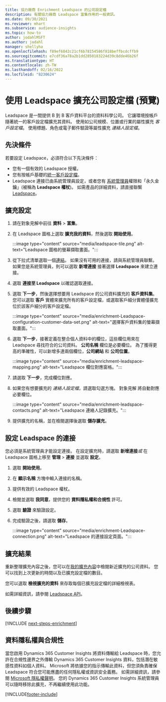 ```yaml
---
title: 協力廠商 Enrichment Leadspace 的公司設定檔
description: 有關協力廠商 Leadspace 富集作用的一般資訊。
ms.date: 09/30/2021
ms.reviewer: mhart
ms.subservice: audience-insights
ms.topic: how-to
author: jodahlMSFT
ms.author: jodahl
manager: shellyha
ms.openlocfilehash: f89ef6842c21cf6b78154586f818beffbcdcffb9
ms.sourcegitcommit: e7cdf36a78a2b1dd2850183224d39c8dde46b26f
ms.translationtype: HT
ms.contentlocale: zh-TW
ms.lasthandoff: 02/16/2022
ms.locfileid: "8230624"
---
```

# <a name="enrichment-of-company-profiles-with-leadspace-preview"></a>使用 Leadspace 擴充公司設定檔 (預覽)

Leadspace 是一間提供 B 到 B 客戶資料平台的資料科學公司。 它讓環境按帳戶隨著統一的客戶設定檔擴充其資料。 使用如公司規模、位置或行業的屬性擴充 *客戶設定檔*。 使用標題、角色或電子郵件驗證等屬性擴充 *連絡人設定檔*。

## <a name="prerequisites"></a>先決條件

若要設定 Leadspace，必須符合以下先決條件：

- 您有一個有效的 Leadspace 授權。
- 您有按帳戶基礎的[統一客戶設定檔](customer-profiles.md)。
- Leadspace 連接已由系統管理員設定，或者您有 [系統管理員](permissions.md#administrator)權限和「永久金鑰」(被稱為 **Leadspace 權杖**)。 如需產品的詳細資料，請直接聯繫 [Leadspace](https://www.leadspace.com/leadspace-microsoft-dynamics-365/)。

## <a name="configure-the-enrichment"></a>擴充設定

1. 請在對象見解中前往 **資料** > **富集**。

1. 在 Leadspace 圖格上選取 **擴充我的資料**，然後選取 **開始使用**。

   :::image type="content" source="media/leadspace-tile.png" alt-text="Leadspace 圖格的螢幕擷取畫面。":::

1. 從下拉式清單選取一個[連結](connections.md)。 如果沒有可用的連接，請與系統管理員聯繫。 如果您是系統管理員，則可以選取 **新增連接** 接著選擇 **Leadspace** 來建立連接。 

1. 選取 **連接至 Leadspace** 以確認選取連接。

1. 選取 **下一步**，然後選擇想要用 Leadspace 的公司資料擴充的 **客戶資料集**。 您可以選取 **客戶** 實體來擴充所有的客戶設定檔，或選取客戶細分實體僅擴充位於該客戶細分的客戶設定檔。

    :::image type="content" source="media/enrichment-Leadspace-configuration-customer-data-set.png" alt-text="選擇客戶資料集的螢幕擷取畫面。":::

1. 選取 **下一步**，接著定義在整合個人資料中的欄位，這些欄位用來在 Leadspace 尋找符合的公司資料。 **公司名稱** 欄位是必要欄位。 為了獲得更高的準確性，可以新增多達兩個欄位，**公司網站** 和 **公司位置**。

   :::image type="content" source="media/enrichment-leadspace-mapping.png" alt-text="Leadspace 欄位對應窗格。":::

1. 請選取 **下一步**，完成欄位對應。

1. 如果您有想要擴充的 *連絡人設定檔*，請選取勾選方塊。 對象見解 將自動對應必要欄位。

   :::image type="content" source="media/enrichment-leadspace-contacts.png" alt-text="Leadspace 連絡人記錄擴充。":::
 
1. 提供擴充的名稱，並在檢閱選擇後選取 **儲存擴充**。


## <a name="configure-the-connection-for-leadspace"></a>設定 Leadspace 的連接 

您必須是系統管理員才能設定連接。 在設定擴充時，請選取 **新增連接***或* 在 Leadspace 圖格上移至 **管理** > **連接** 並選取 **設定**。

1. 選取 **開始使用**。 

1. 在 **顯示名稱** 方塊中輸入連接的名稱。

1. 提供有效的 Leadspace 權杖。

1. 檢閱並選取 **我同意**，提供您的 **資料隱私權和合規性** 許可。

1. 選取 **驗證** 來驗證設定。

1. 完成驗證之後，請選取 **儲存**。
   
   :::image type="content" source="media/enrichment-Leadspace-connection.png" alt-text="Leadspace 的連接設定頁面。":::

## <a name="enrichment-results"></a>擴充結果

重新整理擴充內容之後，您可以在[我的擴充內容](enrichment-hub.md)中檢閱新近擴充的公司資料。 您可以找到上次更新的時間以及已擴充設定檔的數目。

您可以選取 **檢視擴充的資料** 來存取每個已擴充設定檔的詳細檢視表。

如需詳細資訊，請參閱 [Leadspace API](https://support.leadspace.com/hc/en-us/sections/201997649-API)。

## <a name="next-steps"></a>後續步驟


[!INCLUDE [next-steps-enrichment](../includes/next-steps-enrichment.md)]

## <a name="data-privacy-and-compliance"></a>資料隱私權與合規性

當您啟用 Dynamics 365 Customer Insights 將資料傳輸給 Leadspace 時，您允許在合規性邊界之外傳輸 Dynamics 365 Customer Insights 資料，包括潛在敏感性資料如個人資料。 Microsoft 將依據您的指示傳輸此資料，但您須負責確保 Leadspace 符合您可能應盡的任何隱私權或資訊安全義務。 如需詳細資訊，請參閱 [Microsoft 隱私權聲明](https://go.microsoft.com/fwlink/?linkid=396732)。
您的 Dynamics 365 Customer Insights 系統管理員可以隨時移除此擴充，不再繼續使用此功能。


[!INCLUDE[footer-include](../includes/footer-banner.md)]
